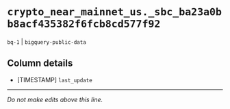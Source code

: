 # `crypto_near_mainnet_us._sbc_ba23a0bb8acf435382f6fcb8cd577f92`
`bq-1` | `bigquery-public-data`

## Column details
* [TIMESTAMP] `last_update`

-------------------------------------------------------------------------------
*Do not make edits above this line.*
